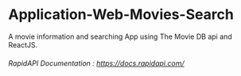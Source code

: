 # Application-Web-Movies-Search
A movie information and searching App using The Movie DB api and ReactJS.

###### RapidAPI Documentation : https://docs.rapidapi.com/
